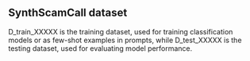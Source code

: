 ## SynthScamCall dataset

D_train_XXXXX is the training dataset, used for training classification models or as few-shot examples in prompts, while D_test_XXXXX is the testing dataset, used for evaluating model performance.
